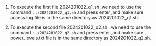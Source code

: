 1. To execute the first file 2024201022_q1.sh ,we need to use the command : `./2024201022_q1.sh` and press enter ,and make sure access.log file is in the same directory as 2024201022_q1.sh.

2. To execute the second file 2024201022_q2.sh , we need to use the command : `./2024201022_q2.sh` and press enter ,and make sure power_levels.txt file is in the same directory as 2024201022_q2.sh.




